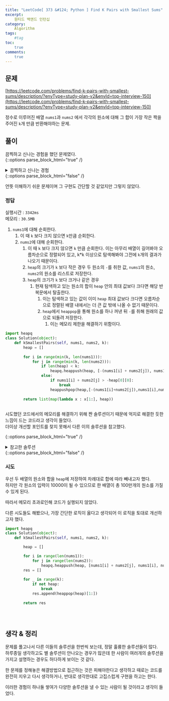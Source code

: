```yaml
---
title: "LeetCode[ 373 &#124; Python ] Find K Pairs with Smallest Sums"
excerpt: 
    원티드 백엔드 인턴십
category: 
    Algorithm
tags: 
    #tag
toc: 
    true
comments: 
    true
---
```


<style type = 'text/css'>
    .o{
    font-weight: bold;
    color:orange;
    }
</style>

## 문제  
[https://leetcode.com/problems/find-k-pairs-with-smallest-sums/description/?envType=study-plan-v2&envId=top-interview-150](https://leetcode.com/problems/find-k-pairs-with-smallest-sums/description/?envType=study-plan-v2&envId=top-interview-150)  

정수로 이루어진 배열 `nums1`과 `nums2` 에서 각각의 원소에 대해 그 합이 가장 작은 짝을 주어진 `k`개 만큼 반환해야하는 문제.  

## 풀이  
끔찍하고 신나는 경험을 했던 문제였다.  
{::options parse_block_html="true" /}
<details>
<summary markdown="span">끔찍하고 신나는 경험</summary>
<p align = "center"><img style = "width : auto; height : auto;" alt = "lt373.png" src = "../../assets/images/boj/lt373.png"></p> 
</details>
{::options parse_block_html="false" /}  

언뜻 이해하기 쉬운 문제이며 그 구현도 간단할 것 같았지만 그렇지 않았다.    

### 정답  
실행시간 : `3342ms`  
메모리 : `30.5MB`  

1. `nums1`에 대해 순회한다.  
   1. 이 때 `k` 보다 크지 않으면 `k`만큼 순회한다.  
   2. `nums2`에 대해 순회한다.  
      1. 이 때 `k` 보다 크지 않으면 `k` 만큼 순회한다. 이는 아무리 배열이 길어봐야 오름차순으로 정렬되어 있고, k*k 이상으로 탐색해봐야 그전에 `k`개의 결과가 나오기 때문이다.  
      2. `heap`의 크기가 `k` 보다 작은 경우 두 원소의 `-`를 취한 값, `nums1`의 원소, `nums2`의 원소를 리스트로 저장한다.  
      3. `heap`의 크기가 `k` 보다 크거나 같은 경우
         1. 현재 탐색하고 있는 원소의 합이 `heap` 안의 최대 값보다 크다면 해당 반복문에서 탈출한다.  
            1. 이는 탐색하고 있는 값이 이미 `heap` 최대 값보다 크다면 오름차순으로 정렬된 배열 내에서는 더 큰 값 밖에 나올 수 없기 때문이다.  
            2. `heap`에서 `heappop`을 통해 원소를 하나 꺼낸 뒤 `-`를 취해 원래의 값으로 되돌려 저장한다.  
               1. 이는 메모리 제한을 해결하기 위함이다.  
  
```python  
import heapq
class Solution(object):
    def kSmallestPairs(self, nums1, nums2, k):
        heap = []
        
        for i in range(min(k, len(nums1))):
            for j in range(min(k, len(nums2))):
                if len(heap) < k:
                    heapq.heappush(heap, [-(nums1[i] + nums2[j]), nums1[i], nums2[j]])
                else: 
                    if nums1[i] + nums2[j] > -heap[0][0]:
                        break
                    heappushpop(heap,[-(nums1[i]+nums2[j]),nums1[i],nums2[j]])
                    
        return list(map(lambda x : x[1:], heap))
            
```  
 
시도했던 코드에서의 메모리를 해결하기 위해 짠 솔루션이기 때문에 억지로 해결한 듯한 느낌이 드는 코드라고 생각이 들었다.  
더이상 개선할 포인트를 찾지 못해서 다른 이의 솔루션을 참고했다.  
  

{::options parse_block_html="true" /}
<details>
<summary markdown="span">참고한 솔루션</summary>
  
By - StefanPochmann  
  
값을 직접 이용하지 않고 인덱스를 이용했다. 
`heappop`연산을 통해 가장 합이 작은 값들의 인덱스들을 뽑아내고 이를통해 인덱스를 조작하기 때문에 자연스레 가장 작은 값들의 합을 `pairs`에 채워넣게 되는 코드이다.  

소요 시간은 `800ms`대, 사용 메모리는 `30MB` 정도로 둘 모두 성능이 훌륭했다.
```python  
 def kSmallestPairs(self, nums1, nums2, k):
        queue = []
        def push(i, j):
            if i < len(nums1) and j < len(nums2):
                heapq.heappush(queue, [nums1[i] + nums2[j], i, j])
        push(0, 0)
        pairs = []
        while queue and len(pairs) < k:
            _, i, j = heapq.heappop(queue)
            pairs.append([nums1[i], nums2[j]])
            push(i, j + 1)
            if j == 0:
                push(i + 1, 0)
        return pairs
```
</details>
{::options parse_block_html="false" /}  


### 시도  
우선 두 배열의 원소와 합을 `heap`에 저장하여 차례대로 합에 따라 빼내고자 했다.  
하지만 각 원소의 입력이 10000이 될 수 있으므로 한 배열이 총 100만개의 원소를 가질 수 있게 된다.  

따라서 메모리 초과로인해 코드가 실행되지 않았다.  
  
다른 시도들도 해봤으나, 가장 간단한 로직이 옳다고 생각되어 이 로직을 토대로 개선하고자 했다.  

```python  
import heapq
class Solution(object):
    def kSmallestPairs(self, nums1, nums2, k):

        heap = []

        for i in range(len(nums1)):
            for j in range(len(nums2)):
                heapq.heappush(heap, [nums1[i] + nums2[j], nums1[i], nums2[j]])
        res = []
        
        for _ in range(k):
            if not heap:
                break
            res.append(heappop(heap)[1:])
            
        return res
            

        
```
## 생각 & 정리  

문제를 풀고나서 다른 이들의 솔루션을 한번씩 보는데, 정말 훌륭한 솔루션들이 많다.  
하루종일 생각하고도 별 솔루션이 안나오는 경우가 많은데 한 사람이 여러개의 솔루션을 가지고 설명하는 경우도 허다하게 보이는 것 같다.  
  
한 문제를 정해놓은 해결방법으로 접근하는 것은 피해야한다고 생각하고 때로는 코드를 완전히 지우고 다시 생각하거나, 반대로 생각한대로 고집스럽게 구현을 하고는 한다.  
  
이러한 경험이 하나둘 쌓여가 다양한 솔루션을 낼 수 있는 사람이 될 것이라고 생각이 들었다.  

  

 